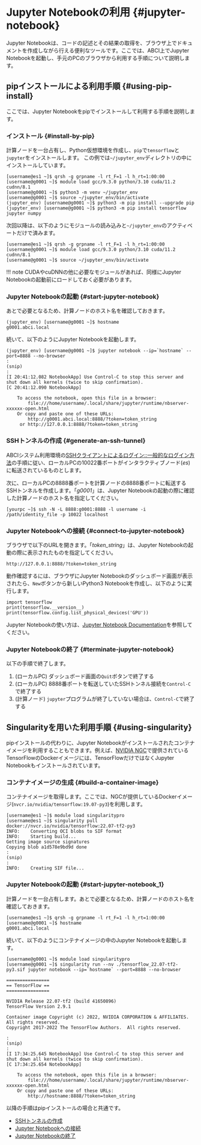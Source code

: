 # Jupyter Notebookの利用 {#jupyter-notebook}

Jupyter Notebookは、コードの記述とその結果の取得を、ブラウザ上でドキュメントを作成しながら行える便利なツールです。ここでは、ABCI上でJupyter Notebookを起動し、手元のPCのブラウザから利用する手順について説明します。

## pipインストールによる利用手順 {#using-pip-install}

ここでは、Jupyter Notebookをpipでインストールして利用する手順を説明します。

### インストール {#install-by-pip}

計算ノードを一台占有し、Python仮想環境を作成し、`pip`で`tensorflow`と`jupyter`をインストールします。
この例では`~/jupyter_env`ディレクトリの中にインストールしています。

```
[username@es1 ~]$ qrsh -g grpname -l rt_F=1 -l h_rt=1:00:00
[username@g0001 ~]$ module load gcc/9.3.0 python/3.10 cuda/11.2 cudnn/8.1
[username@g0001 ~]$ python3 -m venv ~/jupyter_env
[username@g0001 ~]$ source ~/jupyter_env/bin/activate
(jupyter_env) [username@g0001 ~]$ python3 -m pip install --upgrade pip
(jupyter_env) [username@g0001 ~]$ python3 -m pip install tensorflow jupyter numpy
```

次回以降は、以下のようにモジュールの読み込みと`~/jupyter_env`のアクティベートだけで済みます。

```
[username@es1 ~]$ qrsh -g grpname -l rt_F=1 -l h_rt=1:00:00
[username@g0001 ~]$ module load gcc/9.3.0 python/3.10 cuda/11.2 cudnn/8.1
[username@g0001 ~]$ source ~/jupyter_env/bin/activate
```

!!! note
    CUDAやcuDNNの他に必要なモジュールがあれば、同様にJupyter Notebookの起動前にロードしておく必要があります。

### Jupyter Notebookの起動 {#start-jupyter-notebook}

あとで必要となるため、計算ノードのホスト名を確認しておきます。

```
(jupyter_env) [username@g0001 ~]$ hostname
g0001.abci.local
```

続いて、以下のようにJupyter Notebookを起動します。

```
(jupyter_env) [username@g0001 ~]$ jupyter notebook --ip=`hostname` --port=8888 --no-browser
:
(snip)
:
[I 20:41:12.082 NotebookApp] Use Control-C to stop this server and shut down all kernels (twice to skip confirmation).
[C 20:41:12.090 NotebookApp]

    To access the notebook, open this file in a browser:
        file:///home/username/.local/share/jupyter/runtime/nbserver-xxxxxx-open.html
    Or copy and paste one of these URLs:
        http://g0001.abci.local:8888/?token=token_string
     or http://127.0.0.1:8888/?token=token_string
```

### SSHトンネルの作成 {#generate-an-ssh-tunnel}

ABCIシステム利用環境の[SSHクライアントによるログイン::一般的なログイン方法](../getting-started.md#general-method)の手順に従い、ローカルPCの10022番ポートがインタラクティブノード(*es*)に転送されているものとします。

次に、ローカルPCの8888番ポートを計算ノードの8888番ポートに転送するSSHトンネルを作成します。「*g0001*」は、Jupyter Notebookの起動の際に確認した計算ノードのホスト名を指定してください。

```
[yourpc ~]$ ssh -N -L 8888:g0001:8888 -l username -i /path/identity_file -p 10022 localhost
```

### Jupyter Notebookへの接続 {#connect-to-jupyter-notebook}

ブラウザで以下のURLを開きます。「*token_string*」は、Jupyter Notebookの起動の際に表示されたものを指定してください。

```
http://127.0.0.1:8888/?token=token_string
```

動作確認するには、ブラウザにJupyter Notebookのダッシュボード画面が表示されたら、`New`ボタンから新しいPython3 Notebookを作成し、以下のように実行します。

```
import tensorflow
print(tensorflow.__version__)
print(tensorflow.config.list_physical_devices('GPU'))
```

Jupyter Notebookの使い方は、[Jupyter Notebook Documentation](https://jupyter-notebook.readthedocs.io/en/stable/examples/Notebook/Notebook%20Basics.html)を参照してください。

### Jupyter Notebookの終了 {#terminate-jupyter-notebook}

以下の手順で終了します。

1. (ローカルPC) ダッシュボード画面の`Quit`ボタンで終了する
2. (ローカルPC) 8888番ポートを転送していたSSHトンネル接続を`Control-C`で終了する
3. (計算ノード) `jupyter`プログラムが終了していない場合は、`Control-C`で終了する

## Singularityを用いた利用手順 {#using-singularity}

pipインストールの代わりに、Jupyter Notebookがインストールされたコンテナイメージを利用することもできます。例えば、[NVIDIA NGC](ngc.md)で提供されているTensorFlowのDockerイメージには、TensorFlowだけではなくJupyter Notebookもインストールされています。

### コンテナイメージの生成 {#build-a-container-image}

コンテナイメージを取得します。ここでは、NGCが提供しているDockerイメージ(``nvcr.io/nvidia/tensorflow:19.07-py3``)を利用します。

```
[username@es1 ~]$ module load singularitypro
[username@es1 ~]$ singularity pull docker://nvcr.io/nvidia/tensorflow:22.07-tf2-py3
INFO:    Converting OCI blobs to SIF format
INFO:    Starting build...
Getting image source signatures
Copying blob a1d578e9bd9d done
:
(snip)
:
INFO:    Creating SIF file...
```

### Jupyter Notebookの起動 {#start-jupyter-notebook_1}

計算ノードを一台占有します。あとで必要となるため、計算ノードのホスト名を確認しておきます。

```
[username@es1 ~]$ qrsh -g grpname -l rt_F=1 -l h_rt=1:00:00
[username@g0001 ~]$ hostname
g0001.abci.local
```

続いて、以下のようにコンテナイメージの中のJupyter Notebookを起動します。

```
[username@g0001 ~]$ module load singularitypro
[username@g0001 ~]$ singularity run --nv ./tensorflow_22.07-tf2-py3.sif jupyter notebook --ip=`hostname` --port=8888 --no-browser

================
== TensorFlow ==
================

NVIDIA Release 22.07-tf2 (build 41650896)
TensorFlow Version 2.9.1

Container image Copyright (c) 2022, NVIDIA CORPORATION & AFFILIATES. All rights reserved.
Copyright 2017-2022 The TensorFlow Authors.  All rights reserved.

:
(snip)
:
[I 17:34:25.645 NotebookApp] Use Control-C to stop this server and shut down all kernels (twice to skip confirmation).
[C 17:34:25.654 NotebookApp]

    To access the notebook, open this file in a browser:
        file:///home/username/.local/share/jupyter/runtime/nbserver-xxxxxx-open.html
    Or copy and paste one of these URLs:
        http://hostname:8888/?token=token_string
```

以降の手順はpipインストールの場合と共通です。

* [SSHトンネルの作成](#generate-an-ssh-tunnel)
* [Jupyter Notebookへの接続](#connect-to-jupyter-notebook)
* [Jupyter Notebookの終了](#terminate-jupyter-notebook)
